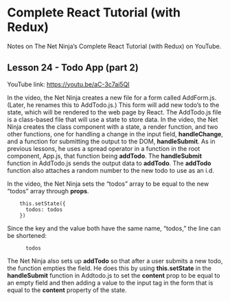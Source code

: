 # Complete React Tutorial (with Redux)

Notes on The Net Ninja’s Complete React Tutorial (with Redux) on YouTube.

## Lesson 24 - Todo App (part 2)

YouTube link: https://youtu.be/aC-3c7ai5QI

In the video, the Net Ninja creates a new file for a form called AddForm.js. (Later, he renames this to AddTodo.js.) This form will add new todo’s to the state, which will be rendered to the web page by React. The AddTodo.js file is a class-based file that will use a state to store data. In the video, the Net Ninja creates the class component with a state, a render function, and two other functions, one for handling a change in the input field, __handleChange__, and a function for submitting the output to the DOM, __handleSubmit__. As in previous lessons, he uses a spread operator in a function in the root component, App.js, that function being __addTodo__. The __handleSubmit__ function in AddTodo.js sends the output data to __addTodo__. The __addTodo__ function also attaches a random number to the new todo to use as an i.d.

In the video, the Net Ninja sets the “todos” array to be equal to the new “todos” array through __props__.
```
    this.setState({
      todos: todos
    })
```
Since the key and the value both have the same name, “todos,” the line can be shortened:

`      todos`

The Net Ninja also sets up __addTodo__ so that after a user submits a new todo, the function empties the field. He does this by using __this.setState__ in the __handleSubmit__ function in Addtodo.js to set the __content__ prop to be equal to an empty field and then adding a value to the input tag in the form that is equal to the __content__ property of the state.
